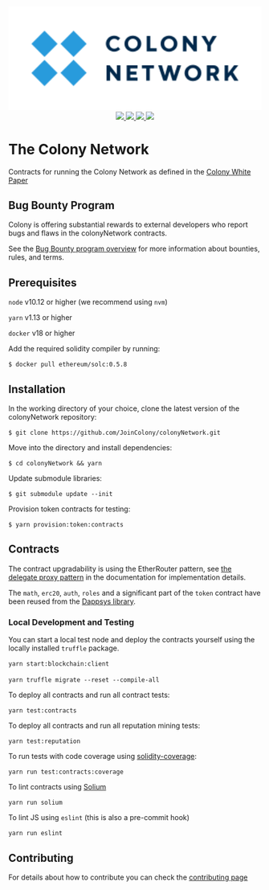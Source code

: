 <div align="center">
  <img src="/docs/img/colonyNetwork_color.svg" width="600" />
</div>
<div align="center">
  <a href="https://circleci.com/gh/JoinColony/colonyNetwork">
    <img src="https://circleci.com/gh/JoinColony/colonyNetwork.svg?style=shield" />
  </a>
  <a href="https://greenkeeper.io/">
    <img src="https://badges.greenkeeper.io/JoinColony/colonyNetwork.svg" />
  </a>
  <a href="https://gitter.im/JoinColony/colonyNetwork">
    <img src="https://img.shields.io/gitter/room/TechnologyAdvice/Stardust.svg" />
  </a>
  <a href="https://build.colony.io/">
    <img src="https://img.shields.io/discourse/https/build.colony.io/status.svg" />
  </a>
</div>

# The Colony Network

Contracts for running the Colony Network as defined in the [Colony White Paper](https://colony.io/whitepaper.pdf)

## Bug Bounty Program
Colony is offering substantial rewards to external developers who report bugs and flaws in the colonyNetwork contracts.

See the [Bug Bounty program overview](./_bug_rules.md) for more information about bounties, rules, and terms.

## Prerequisites

`node` v10.12 or higher (we recommend using `nvm`)

`yarn` v1.13 or higher

`docker` v18 or higher

Add the required solidity compiler by running:
```
$ docker pull ethereum/solc:0.5.8
```

## Installation

In the working directory of your choice, clone the latest version of the colonyNetwork repository:

```
$ git clone https://github.com/JoinColony/colonyNetwork.git
```

Move into the directory and install dependencies:

```
$ cd colonyNetwork && yarn
```

Update submodule libraries:
```
$ git submodule update --init
```

Provision token contracts for testing:

```
$ yarn provision:token:contracts
```

## Contracts
The contract upgradability is using the EtherRouter pattern, see [the delegate proxy pattern](https://docs.colony.io/colonynetwork/docs-upgrade-design/) in the documentation for implementation details.

The `math`, `erc20`, `auth`, `roles` and a significant part of the `token` contract have been reused from the [Dappsys library](https://github.com/dapphub/dappsys-monolithic).

### Local Development and Testing

You can start a local test node and deploy the contracts yourself using the locally installed `truffle` package.

```
yarn start:blockchain:client

yarn truffle migrate --reset --compile-all
```

To deploy all contracts and run all contract tests:
```
yarn test:contracts
```
To deploy all contracts and run all reputation mining tests:
```
yarn test:reputation
```
To run tests with code coverage using [solidity-coverage](https://github.com/sc-forks/solidity-coverage):
```
yarn run test:contracts:coverage
```
To lint contracts using [Solium](https://github.com/duaraghav8/Solium)
```
yarn run solium
```

To lint JS using `eslint` (this is also a pre-commit hook)
```
yarn run eslint
```

## Contributing
For details about how to contribute you can check the [contributing page](CONTRIBUTING.md)
